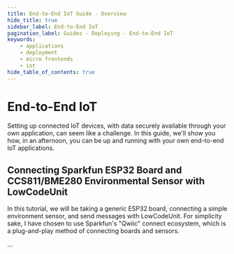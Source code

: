 ```yaml
---
title: End-to-End IoT Guide - Overview
hide_title: true
sidebar_label: End-to-End IoT
pagination_label: Guides - Deploying - End-to-End IoT
keywords:
    - applications
    - deployment
    - micro frontends
    - iot
hide_table_of_contents: true
---
```


# End-to-End IoT

Setting up connected IoT devices, with data securely available through your own application, can seem like a challenge.  In this guide, we'll show you how, in an afternoon, you can be up and running with your own end-to-end IoT applications.

## Connecting Sparkfun ESP32 Board and CCS811/BME280 Environmental Sensor with LowCodeUnit

In this tutorial, we will be taking a generic ESP32 board, connecting a simple environment sensor, and send messages with LowCodeUnit. For simplicity sake, I have chosen to use Sparkfun's "Qwiic" connect ecosystem, which is a plug-and-play method of connecting boards and sensors. 

...
